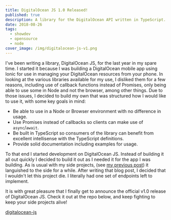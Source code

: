 ```yaml
---
title: DigitalOcean JS 1.0 Released!
published: true
description: A library for the DigitalOcean API written in TypeScript. For use in Node or the browser!
date: 2018-08-26
tags:
  - showdev
  - opensource
  - node
cover_image: /img/digitalocean-js-v1.png
---
```


I've been writing a library, DigitalOcean JS, for the last year in my spare time. I started it because I was building a DigitalOcean mobile app using Ionic for use in managing your DigitalOcean resources from your phone. In looking at the various libraries available for my use, I disliked them for a few reasons, including use of callback functions instead of Promises, only being able to use some in Node and not the browser, among other things. Due to those issues, I decided to build my own that was structured how I would like to use it, with some key goals in mind:

- Be able to use in a Node or Browser environment with no difference in usage.
- Use Promises instead of callbacks so clients can make use of `async`/`await`.
- Be built in TypeScript so consumers of the library can benefit from excellent intellisense with the TypeScript definitions.
- Provide solid documentation including examples for usage.

To that end I started development on DigitalOcean JS. Instead of building it all out quickly I decided to build it out as I needed it for the app I was building. As is usual with my side projects, (see [my previous post](/posts/my-github-graveyard)) it languished to the side for a while. After writing that blog post, I decided that I wouldn't let this project die. I literally had one set of endpoints left to implement.

It is with great pleasure that I finally get to announce the official v1.0 release of DigitalOcean JS. Check it out at the repo below, and keep fighting to keep your side projects alive!

[digitalocean-js](https://github.com/johnbwoodruff/digitalocean-js)
